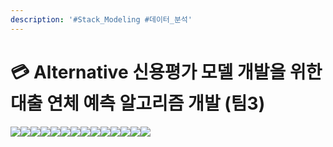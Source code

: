 ```yaml
---
description: '#Stack_Modeling #데이터_분석'
---
```


# 💳 Alternative 신용평가 모델 개발을 위한 대출 연체 예측 알고리즘 개발 (팀3)

![](<../../../../.gitbook/assets/Untitled (5).png>)![](<../../../../.gitbook/assets/Untitled 1 (7).png>)![](<../../../../.gitbook/assets/Untitled 2 (9).png>)![](<../../../../.gitbook/assets/Untitled 3 (5).png>)![](<../../../../.gitbook/assets/Untitled 4 (9).png>)![](<../../../../.gitbook/assets/Untitled 5 (8).png>)![](<../../../../.gitbook/assets/Untitled 6 (9).png>)![](<../../../../.gitbook/assets/Untitled 7 (5).png>)![](<../../../../.gitbook/assets/Untitled 8 (7).png>)![](<../../../../.gitbook/assets/Untitled 9 (5).png>)![](<../../../../.gitbook/assets/Untitled 10 (5).png>)![](<../../../../.gitbook/assets/Untitled 11 (5).png>)![](<../../../../.gitbook/assets/Untitled 12 (5).png>)![](<../../../../.gitbook/assets/Untitled 13 (7).png>)
